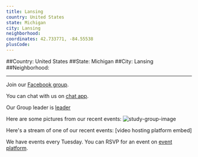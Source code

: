 ```yaml
---
title: Lansing
country: United States
state: Michigan
city: Lansing
neighborhood: 
coordinates: 42.733771, -84.55538
plusCode:
---
```


##Country: United States
##State: Michigan
##City: Lansing
##Neighborhood: 
*****
Join our [Facebook group](https://www.facebook.com/groups/free.code.camp.lansing).

You can chat with us on [chat app]().

Our Group leader is [leader]()

Here are some pictures from our recent events:
![study-group-image]()

Here's a stream of one of our recent events:
[video hosting platform embed]

We have events every Tuesday. You can RSVP for an event on [event platform]().
